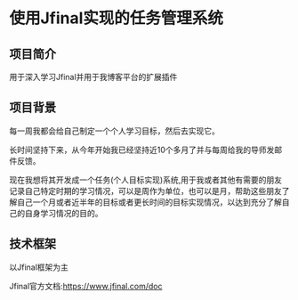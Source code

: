 # 使用Jfinal实现的任务管理系统


## 项目简介
用于深入学习Jfinal并用于我博客平台的扩展插件


## 项目背景
每一周我都会给自己制定一个个人学习目标，然后去实现它。

长时间坚持下来，从今年开始我已经坚持近10个多月了并与每周给我的导师发邮件反馈。

现在我想将其开发成一个任务(个人目标实现)系统,用于我或者其他有需要的朋友记录自己特定时期的学习情况，可以是周作为单位，也可以是月，帮助这些朋友了解自己一个月或者近半年的目标或者更长时间的目标实现情况，以达到充分了解自己的自身学习情况的目的。



## 技术框架
以Jfinal框架为主

Jfinal官方文档:https://www.jfinal.com/doc



